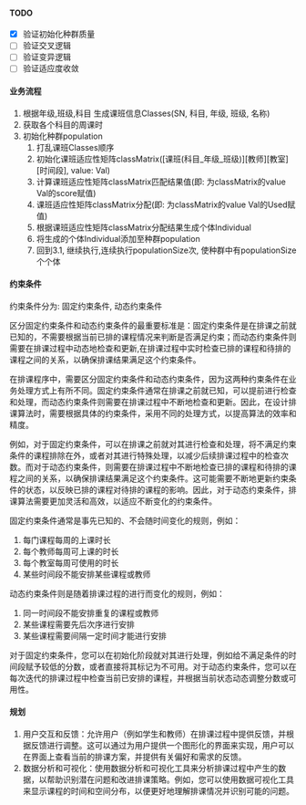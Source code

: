 #### TODO

- [x] 验证初始化种群质量
- [ ] 验证交叉逻辑
- [ ] 验证变异逻辑
- [ ] 验证适应度收敛

#### 业务流程

1. 根据年级,班级,科目 生成课班信息Classes(SN, 科目, 年级, 班级, 名称)
2. 获取各个科目的周课时
3. 初始化种群population
   1. 打乱课班Classes顺序
   2. 初始化课班适应性矩阵classMatrix([课班(科目_年级_班级)][教师][教室][时间段], value: Val)
   3. 计算课班适应性矩阵classMatrix匹配结果值(即: 为classMatrix的value Val的score赋值)
   4. 课班适应性矩阵classMatrix分配(即: 为classMatrix的value Val的Used赋值)
   5. 根据课班适应性矩阵classMatrix分配结果生成个体Individual
   6. 将生成的个体Individual添加至种群population
   7. 回到3.1, 继续执行,连续执行populationSize次, 使种群中有populationSize个个体


#### 约束条件

约束条件分为: 固定约束条件, 动态约束条件

区分固定约束条件和动态约束条件的最重要标准是：固定约束条件是在排课之前就已知的，不需要根据当前已排的课程情况来判断是否满足约束；而动态约束条件则需要在排课过程中动态地检查和更新,在排课过程中实时检查已排的课程和待排的课程之间的关系，以确保排课结果满足这个约束条件。

在排课程序中，需要区分固定约束条件和动态约束条件，因为这两种约束条件在业务处理方式上有所不同。固定约束条件通常在排课之前就已知，可以提前进行检查和处理，而动态约束条件则需要在排课过程中不断地检查和更新。因此，在设计排课算法时，需要根据具体的约束条件，采用不同的处理方式，以提高算法的效率和精度。

例如，对于固定约束条件，可以在排课之前就对其进行检查和处理，将不满足约束条件的课程排除在外，或者对其进行特殊处理，以减少后续排课过程中的检查次数。而对于动态约束条件，则需要在排课过程中不断地检查已排的课程和待排的课程之间的关系，以确保排课结果满足这个约束条件。这可能需要不断地更新约束条件的状态，以反映已排的课程对待排的课程的影响。因此，对于动态约束条件，排课算法需要更加灵活和高效，以适应不断变化的约束条件。

固定约束条件通常是事先已知的、不会随时间变化的规则，例如：

1. 每门课程每周的上课时长
2. 每个教师每周可上课的时长
3. 每个教室每周可使用的时长
4. 某些时间段不能安排某些课程或教师

动态约束条件则是随着排课过程的进行而变化的规则，例如：

1. 同一时间段不能安排重复的课程或教师
2. 某些课程需要先后次序进行安排
3. 某些课程需要间隔一定时间才能进行安排

对于固定约束条件，您可以在初始化阶段就对其进行处理，例如给不满足条件的时间段赋予较低的分数，或者直接将其标记为不可用。对于动态约束条件，您可以在每次迭代的排课过程中检查当前已安排的课程，并根据当前状态动态调整分数或可用性。




#### 规划
1. 用户交互和反馈：允许用户（例如学生和教师）在排课过程中提供反馈，并根据反馈进行调整。这可以通过为用户提供一个图形化的界面来实现，用户可以在界面上查看当前的排课方案，并提供有关偏好和需求的反馈。
2. 数据分析和可视化：使用数据分析和可视化工具来分析排课过程中产生的数据，以帮助识别潜在问题和改进排课策略。例如，您可以使用数据可视化工具来显示课程的时间和空间分布，以便更好地理解排课情况并识别可能的问题。